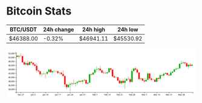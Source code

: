 # Bitcoin Stats

BTC/USDT|24h change|24h high|24h low|
|---|---|---|---|
|$46388.00|-0.32%|$46941.11|$45530.92|

<img src="./chart.svg">
